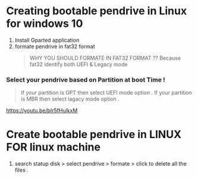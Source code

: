 # Creating bootable pendrive in Linux for windows 10
1. Install Gparted application
2. formate pendrive in fat32 format
   > WHY YOU SHOULD FORMATE IN FAT32 FORMAT ??
   > Because fat32 identify both UEFI & Legacy mode
### Select your pendrive based on Partition at boot Time !
  > If your partition is GPT then select UEFI mode option .
  > If your partition is MBR then select lagacy mode option . 
 
https://youtu.be/bIr5fHulkxM
# Create bootable pendrive in LINUX FOR linux machine
1. search statup disk > select pendrive > formate > click to delete all the files . 
